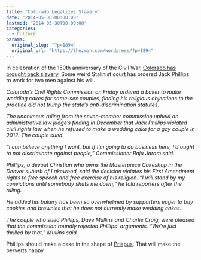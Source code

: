 ```yaml
---
title: "Colorado Legalizes Slavery"
date: "2014-05-30T00:00:00"
lastmod: "2014-05-30T00:00:00"
categories:
  - Culture
params:
  original_slug: "?p=1894"
  original_url: "https://thezman.com/wordpress/?p=1894"
---
```


In celebration of the 150th anniversary of the Civil War, <a
href="http://news.yahoo.com/panel-baker-must-cakes-gay-weddings-172619256.html"
rel="noopener noreferrer" target="_blank">Colorado has brought back
slavery</a>. Some weird Stalinist court has ordered Jack Phillips to
work for two men against his will.

*Colorado’s Civil Rights Commission on Friday ordered a baker to make
wedding cakes for same-sex couples, finding his religious objections to
the practice did not trump the state’s anti-discrimination statutes.*

*The unanimous ruling from the seven-member commission upheld an
administrative law judge’s finding in December that Jack Phillips
violated civil rights law when he refused to make a wedding cake for a
gay couple in 2012. The couple sued.*

*“I can believe anything I want, but if I’m going to do business here,
I’d ought to not discriminate against people,” Commissioner Raju Jaram
said.*

*Phillips, a devout Christian who owns the Masterpiece Cakeshop in the
Denver suburb of Lakewood, said the decision violates his First
Amendment rights to free speech and free exercise of his religion. “I
will stand by my convictions until somebody shuts me down,” he told
reporters after the ruling.*

*He added his bakery has been so overwhelmed by supporters eager to buy
cookies and brownies that he does not currently make wedding cakes.*

*The couple who sued Phillips, Dave Mullins and Charlie Craig, were
pleased that the commission roundly rejected Phillips’ arguments. “We’re
just thrilled by that,” Mullins said.*

Phillips should make a cake in the shape of <a
href="http://upload.wikimedia.org/wikipedia/commons/5/57/EAM_-_Priapus_of_Ephesus.jpg"
rel="noopener noreferrer" target="_blank">Priapus</a>. That will make
the perverts happy.
